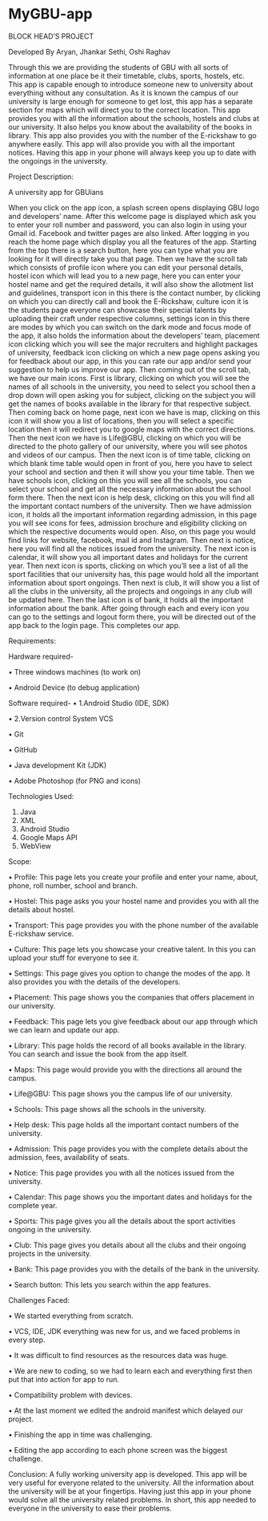 # MyGBU-app
BLOCK HEAD’S PROJECT

Developed By Aryan, Jhankar Sethi, Oshi Raghav 

Through this we are providing the students of GBU with all sorts of information at one place be it their timetable, clubs, sports, hostels, etc. This app is capable enough to introduce someone new to university about everything without any consultation. As it is known the campus of our university is large enough for someone to get lost, this app has a separate section for maps which will direct you to the correct location. This app provides you with all the information about the schools, hostels and clubs at our university. It also helps you know about the availability of the books in library. This app also provides you with the number of the E-rickshaw to go anywhere easily. This app will also provide you with all the important notices. Having this app in your phone will always keep you up to date with the ongoings in the university.

Project Description:

A university app for GBUians

When you click on the app icon, a splash screen opens displaying GBU logo and developers’ name. After this welcome page is displayed which ask you to enter your roll number and password, you can also login in using your Gmail id. Facebook and twitter pages are also linked. After logging in you reach the home page which display you all the features of the app. Starting from the top there is a search button, here you can type what you are looking for it will directly take you that page. Then we have the scroll tab which consists of profile icon where you can edit your personal details, hostel icon which will lead you to a new page, here you can enter your hostel name and get the required details, it will also show the allotment list and guidelines, transport icon in this there is the contact number, by clicking on which you can directly call and book the E-Rickshaw, culture icon it is the students page everyone can showcase their special talents by uploading their craft under respective columns, settings icon in this there are modes by which you can switch on the dark mode and focus mode of the app, it  also holds the information about the developers’ team, placement icon clicking which you will see the major recruiters and highlight packages of university, feedback icon clicking on which a new page opens asking you for feedback about our app, in this you can rate our app and/or send your suggestion to help us improve our app. Then coming out of the scroll tab, we have our main icons. First is library, clicking on which you will see the names of all schools in the university, you need to select you school then a drop down will open asking you for subject, clicking on the subject you will get the names of books available in the library for that respective subject. Then coming back on home page, next icon we have is map, clicking on this icon it will show you a list of locations, then you will select a specific location then it will redirect you to google maps with the correct directions. Then the next icon we have is Life@GBU, clicking on which you will be directed to the photo gallery of our university, where you will see photos and videos of our campus. Then the next icon is of time table, clicking on which blank time table would open in front of you, here you have to select your school and section and then it will show you your time table. Then we have schools icon, clicking on this you will see all the schools, you can select your school and get all the necessary information about the school form there. Then the next icon is help desk, clicking on this you will find all the important contact numbers of the university. Then we have admission icon, it holds all the important information regarding admission, in this page you will see icons for fees, admission brochure and eligibility clicking on which the respective documents would open. Also, on this page you would find links for website, facebook, mail id and Instagram. Then next is notice, here you will find all the notices issued from the university. The next icon is calendar, it will show you all important dates and holidays for the current year. Then next icon is sports, clicking on which you’ll see a list of all the sport facilities that our university has, this page would hold all the important information about sport ongoings. Then next is club, it will show you a list of all the clubs in the university, all the projects and ongoings in any club will be updated here. Then the last icon is of bank, it holds all the important information about the bank. After going through each and every icon you can go to the settings and logout form there, you will be directed out of the app back to the login page. This completes our app. 


Requirements:

Hardware required-

•	Three windows machines (to work on)

•	Android Device (to debug application)

Software required-
•	1.Android Studio (IDE, SDK)

•	2.Version control System VCS

•	Git

•	GitHub

•	Java development Kit (JDK)

•	Adobe Photoshop (for PNG and icons)


Technologies Used:

1.	 Java
2.	 XML 
3.	 Android Studio
4.   Google Maps API
5.   WebView


Scope:

•	Profile: This page lets you create your profile and enter your name, about, phone, roll number, school and branch.

•	Hostel: This page asks you your hostel name and provides you with all the details about hostel.

•	Transport: This page provides you with the phone number of the available E-rickshaw service.

•	Culture: This page lets you showcase your creative talent. In this you can upload your stuff for everyone to see it.

•	Settings: This page gives you option to change the modes of the app. It also provides you with the details of the developers.

•	Placement: This page shows you the companies that offers placement in our university.

•	Feedback: This page lets you give feedback about our app through which we can learn and update our app.

•	Library: This page holds the record of all books available in the library. You can search and issue the book from the app itself.

•	Maps: This page would provide you with the directions all around the campus.

•	Life@GBU:  This page shows you the campus life of our university.

•	Schools: This page shows all the schools in the university.

•	Help desk: This page holds all the important contact numbers of the university.

•	Admission: This page provides you with the complete details about the admission, fees, availability of seats.

•	Notice: This page provides you with all the notices issued from the university.

•	Calendar: This page shows you the important dates and holidays for the complete year.

•	Sports: This page gives you all the details about the sport activities ongoing in the university.

•	Club: This page gives you details about all the clubs and their ongoing projects in the university.

•	Bank: This page provides you with the details of the bank in the university.

•	Search button: This lets you search within the app features.


Challenges Faced:

•	We started everything from scratch.

•	VCS, IDE, JDK everything was new for us, and we faced problems in every step.

•	It was difficult to find resources as the resources data was huge.

•	We are new to coding, so we had to learn each and everything first then put that into action for app to run.

•	Compatibility problem with devices.

•	At the last moment we edited the android manifest which delayed our project.

•	Finishing the app in time was challenging.

•	Editing the app according to each phone screen was the biggest challenge. 



Conclusion:
A fully working university app is developed. This app will be very useful for everyone related to the university. All the information about the university will be at your fingertips. Having just this app in your phone would solve all the university related problems. In short, this app needed to everyone in the university to ease their problems.
